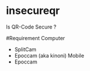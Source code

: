 # insecureqr
Is QR-Code Secure ?


#Requirement
Computer
- SplitCam
- Epoccam (aka kinoni)
Mobile
- Epoccam
